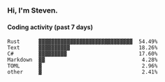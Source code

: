 ### Hi, I'm Steven.

#### Coding activity (past 7 days)
```
Rust      ▓▓▓▓▓▓▓▓▓▓▓▓▓▓▓▓▓▓▓▓▓▓▓▓▓▓▓▓▓▓  54.49%
Text      ▓▓▓▓▓▓▓▓▓▓                      18.26%
C#        ▓▓▓▓▓▓▓▓▓                       17.60%
Markdown  ▓▓                               4.28%
TOML      ▓                                2.96%
other     ▓                                2.41%
```

